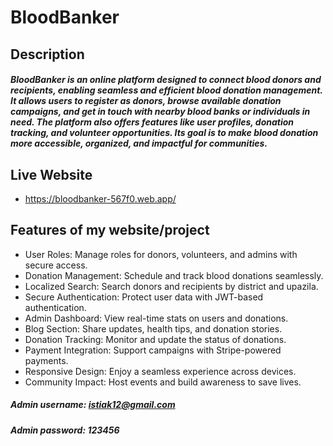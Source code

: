 # BloodBanker


## Description

##### BloodBanker is an online platform designed to connect blood donors and recipients, enabling seamless and efficient blood donation management. It allows users to register as donors, browse available donation campaigns, and get in touch with nearby blood banks or individuals in need. The platform also offers features like user profiles, donation tracking, and volunteer opportunities. Its goal is to make blood donation more accessible, organized, and impactful for communities.


## Live Website


- https://bloodbanker-567f0.web.app/


## Features of my website/project


* User Roles: Manage roles for donors, volunteers, and admins with secure access.
* Donation Management: Schedule and track blood donations seamlessly.
* Localized Search: Search donors and recipients by district and upazila.
* Secure Authentication: Protect user data with JWT-based authentication.
* Admin Dashboard: View real-time stats on users and donations.
* Blog Section: Share updates, health tips, and donation stories.
* Donation Tracking: Monitor and update the status of donations.
* Payment Integration: Support campaigns with Stripe-powered payments.
* Responsive Design: Enjoy a seamless experience across devices.
* Community Impact: Host events and build awareness to save lives.


##### Admin username: istiak12@gmail.com
##### Admin password: 123456
